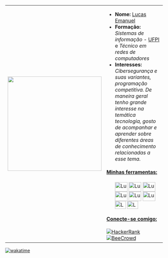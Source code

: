 
<table>
  <tr>
    <td><img src="https://user-images.githubusercontent.com/125845662/233684297-21ed8176-3050-45e9-b842-fc64c910770a.gif" width="300"></td>
    <td>
        <ul>
          <li><strong>Nome:</strong> <a href="https://www.instagram.com/lucashanm/">Lucas Emanuel</a></li>
          <li><strong>Formação:</strong> <em>Sistemas de informação - </em> <a href="https://ufpi.br/">UFPI </a> e <em> Técnico em redes de computadores</em> </a></li>
          <li><strong>Interesses:</strong> <em>Cibersegurança e suas variantes, programação competitiva. De maneira geral tenho grande interesse na temática tecnologia, gosto de acompanhar e aprender sobre diferentes áreas de conhecimento relacionadas a esse tema.</em></li>
        </ul>
        <h4><ins>Minhas ferramentas:</ins></h4>
        <ul>
          <img align="center" alt="Lucaspm5" height="30" width="40" src="https://cdn.jsdelivr.net/gh/devicons/devicon/icons/c/c-original.svg">
          <img align="center" alt="Lucaspm5" height="30" width="40" src="https://cdn.jsdelivr.net/gh/devicons/devicon/icons/cplusplus/cplusplus-original.svg">
          <img align="center" alt="Lucaspm5" height="30" width="40" src="https://cdn.jsdelivr.net/gh/devicons/devicon/icons/python/python-original.svg">
          <img align="center" alt="Lucaspm5" height="30" width="40" src="https://cdn.jsdelivr.net/gh/devicons/devicon/icons/mysql/mysql-original.svg">
          <img align="center" alt="Lucaspm5" height="30" width="40" src="https://cdn.jsdelivr.net/gh/devicons/devicon/icons/haskell/haskell-original.svg"/>
          <img align="center" alt="Lucaspm5" height="30" width="40" src="https://cdn.jsdelivr.net/gh/devicons/devicon/icons/php/php-original.svg"/>
          <img align="center" alt="Lucaspm5" height="25" width="35" src="https://cdn.jsdelivr.net/gh/devicons/devicon/icons/javascript/javascript-original.svg"/>
          <img align="center" alt="Lucaspm5" height="25" width="35" src="https://cdn.jsdelivr.net/gh/devicons/devicon/icons/html5/html5-original.svg"/>
        </ul>
        <h4><ins>Conecte-se comigo:</ins></h4>
          <a href="https://www.hackerrank.com/lucasemanuelpm5">
  <img src="https://img.shields.io/badge/HackerRank-2EC866?style=flat&logo=hackerrank&logoColor=white&labelColor=05122A" alt="HackerRank">
</a>
          <a href="https://www.beecrowd.com.br/judge/pt/users/friends/717707t">
  <img src="https://img.shields.io/badge/Beecrowd-FFFF00?style=flat&logo=Beecrowd&logoColor=black&labelColor=black" alt="BeeCrowd">
</a>
    </td>
  </tr>
</table>

[![wakatime](https://wakatime.com/badge/user/c360f03e-bb60-4b6d-9bec-5635ad3dd73d.svg)](https://wakatime.com/@c360f03e-bb60-4b6d-9bec-5635ad3dd73d)
